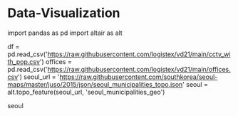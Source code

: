 # Data-Visualization

import pandas as pd
import altair as alt

df = pd.read_csv('https://raw.githubusercontent.com/logistex/vd21/main/cctv_with_pop.csv')
offices = pd.read_csv('https://raw.githubusercontent.com/logistex/vd21/main/offices.csv')
seoul_url = 'https://raw.githubusercontent.com/southkorea/seoul-maps/master/juso/2015/json/seoul_municipalities_topo.json'
seoul = alt.topo_feature(seoul_url, 'seoul_municipalities_geo')

seoul
